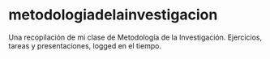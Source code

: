 # metodologiadelainvestigacion
Una recopilación de mi clase de Metodología de la Investigación.
Ejercicios, tareas y presentaciones, logged en el tiempo.
